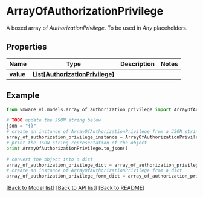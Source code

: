# ArrayOfAuthorizationPrivilege

A boxed array of *AuthorizationPrivilege*. To be used in *Any* placeholders. 

## Properties
Name | Type | Description | Notes
------------ | ------------- | ------------- | -------------
**value** | [**List[AuthorizationPrivilege]**](AuthorizationPrivilege.md) |  | 

## Example

```python
from vmware_vi.models.array_of_authorization_privilege import ArrayOfAuthorizationPrivilege

# TODO update the JSON string below
json = "{}"
# create an instance of ArrayOfAuthorizationPrivilege from a JSON string
array_of_authorization_privilege_instance = ArrayOfAuthorizationPrivilege.from_json(json)
# print the JSON string representation of the object
print ArrayOfAuthorizationPrivilege.to_json()

# convert the object into a dict
array_of_authorization_privilege_dict = array_of_authorization_privilege_instance.to_dict()
# create an instance of ArrayOfAuthorizationPrivilege from a dict
array_of_authorization_privilege_form_dict = array_of_authorization_privilege.from_dict(array_of_authorization_privilege_dict)
```
[[Back to Model list]](../README.md#documentation-for-models) [[Back to API list]](../README.md#documentation-for-api-endpoints) [[Back to README]](../README.md)



